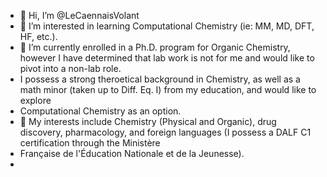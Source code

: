 - 👋 Hi, I’m @LeCaennaisVolant
- 👀 I’m interested in learning Computational Chemistry (ie:  MM, MD, DFT, HF, etc.).
- 🌱 I’m currently enrolled in a Ph.D. program for Organic Chemistry, however I have determined that lab work is not for me and would like to pivot into a non-lab role. 
- I possess a strong theroetical background in Chemistry, as well as a math minor (taken up to Diff. Eq. I) from my education, and would like to explore 
- Computational Chemistry as an option.  
- 💞️  My interests include Chemistry (Physical and Organic), drug discovery, pharmacology, and foreign languages (I possess a DALF C1 certification through the Ministère 
- Française de l'Éducation Nationale et de la Jeunesse).
- 

<!---
LeCaennaisVolant/LeCaennaisVolant is a ✨ special ✨ repository because its `README.md` (this file) appears on your GitHub profile.
You can click the Preview link to take a look at your changes.
--->

